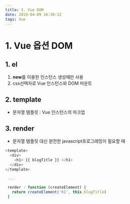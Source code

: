 ```yaml
---
title: 3. Vue DOM
date: 2019-04-09 16:30:12
tags: Vue
---
```


# 1. Vue 옵션 DOM

## 1. el

1. **new**를 이용한 인스턴스 생성때만 사용
2. css선택자로 Vue 인스턴스와 DOM 마운트

## 2. template

- 문자열 템플릿 : Vue 인스턴스의 마크업

## 3. render

- 문자열 템플릿 대신 완전한 javascript프로그래밍이 필요할 때

```js
<template>
  <div>
    <h1> {{ blogTitle }} </h1>
  </div>
</template>

 ...

 render : function (createElement) {
   return createElement('h1', this.blogTitle)
 }
```

